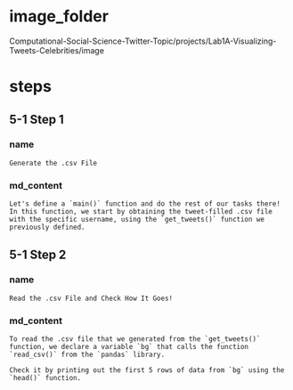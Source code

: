 # image_folder

Computational-Social-Science-Twitter-Topic/projects/Lab1A-Visualizing-Tweets-Celebrities/image

# steps

## 5-1 Step 1
### name
```
Generate the .csv File  
```

### md_content
```
Let's define a `main()` function and do the rest of our tasks there! In this function, we start by obtaining the tweet-filled .csv file with the specific username, using the `get_tweets()` function we previously defined.
```

## 5-1 Step 2
### name
```
Read the .csv File and Check How It Goes!
```
### md_content
```
To read the .csv file that we generated from the `get_tweets()` function, we declare a variable `bg` that calls the function `read_csv()` from the `pandas` library.

Check it by printing out the first 5 rows of data from `bg` using the `head()` function.
```